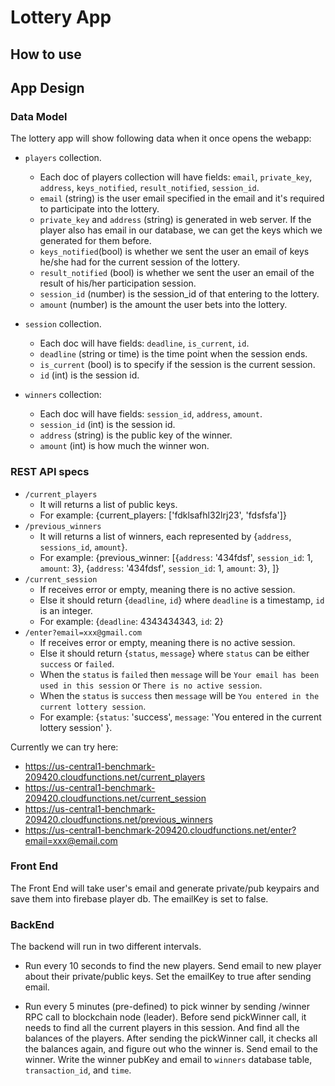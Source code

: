 # Lottery App

## How to use

## App Design

### Data Model

The lottery app will show following data when it once opens the webapp:

- `players` collection.
  - Each doc of players collection will have fields: `email`, `private_key`, `address`, `keys_notified`, `result_notified`, `session_id`.
  - `email` (string) is the user email specified in the email and it's required to participate into the lottery.
  - `private_key` and `address` (string) is generated in web server. If the player also has email in our database, we can get the keys which we generated for them before.
  - `keys_notified`(bool) is whether we sent the user an email of keys he/she had for the current session of the lottery.
  - `result_notified` (bool) is whether we sent the user an email of the result of his/her participation session.
  - `session_id` (number) is the session_id of that entering to the lottery.
  - `amount` (number) is the amount the user bets into the lottery.
- `session` collection.

  - Each doc will have fields: `deadline`, `is_current`, `id`.
  - `deadline` (string or time) is the time point when the session ends.
  - `is_current` (bool) is to specify if the session is the current session.
  - `id` (int) is the session id.

- `winners` collection:
  - Each doc will have fields: `session_id`, `address`, `amount`.
  - `session_id` (int) is the session id.
  - `address` (string) is the public key of the winner.
  - `amount` (int) is how much the winner won.

### REST API specs

- `/current_players`
  - It will returns a list of public keys.
  - For example: {current_players: ['fdklsafhl32lrj23', 'fdsfsfa']}
- `/previous_winners`
  - It will returns a list of winners, each represented by {`address`, `sessions_id`, `amount`}.
  - For example: {previous_winner: [{`address`: '434fdsf', `session_id`: 1, `amount`: 3}, {`address`: '434fdsf', `session_id`: 1, `amount`: 3}, ]}
- `/current_session`
  - If receives error or empty, meaning there is no active session.
  - Else it should return {`deadline`, `id`} where `deadline` is a timestamp, `id` is an integer.
  - For example: {`deadline`: 4343434343, `id`: 2}
- `/enter?email=xxx@gmail.com`
  - If receives error or empty, meaning there is no active session.
  - Else it should return {`status`, `message`} where `status` can be either `success` or `failed`.
  - When the `status` is `failed` then `message` will be `Your email has been used in this session` or `There is no active session`.
  - When the `status` is `success` then `message` will be `You entered in the current lottery session`.
  - For example: {`status`: 'success', `message`: 'You entered in the current lottery session' }.

Currently we can try here:
- https://us-central1-benchmark-209420.cloudfunctions.net/current_players
- https://us-central1-benchmark-209420.cloudfunctions.net/current_session
- https://us-central1-benchmark-209420.cloudfunctions.net/previous_winners
- https://us-central1-benchmark-209420.cloudfunctions.net/enter?email=xxx@email.com


### Front End
The Front End will take user's email and generate private/pub keypairs and save them into firebase player db.
The emailKey is set to false.

### BackEnd
The backend will run in two different intervals.

* Run every 10 seconds to find the new players.
  Send email to new player about their private/public keys.
  Set the emailKey to true after sending email.

* Run every 5 minutes (pre-defined) to pick winner by sending /winner RPC call to blockchain node (leader).
  Before send pickWinner call, it needs to find all the current players in this session. And find all the balances of the players.
  After sending the pickWinner call, it checks all the balances again, and figure out who the winner is.
  Send email to the winner.
  Write the winner pubKey and email to `winners` database table, `transaction_id`, and `time`.
